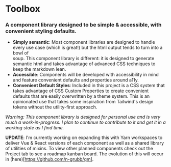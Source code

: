# Toolbox
### A component library designed to be simple & accessible, with convenient styling defaults.

- **Simply semantic**: Most component libraries are designed to handle every use case (which is great!) but the html output tends to turn into a bowl of <div> soup. This component library is different: it is designed to generate semantic html and takes advantage of advanced CSS techniques to keep the markdown lean.
- **Accessible**: Components will be developed with accessibility in mind and feature convenient defaults and properties around a11y. 
- **Convenient Default Styles**: Included in this project is a CSS system that takes advantage of CSS Custom Properties to create convenient defaults that are easily overwritten by a theme system. This is an opinionated use that takes some inspiration from Tailwind's design tokens without the utility-first approach.

_Warning: This component library is designed for personal use and is very much a work-in-progress. I plan to continue to contribute to it and get it in a working state as I find time._

**UPDATE**: I'm currently working on expanding this with Yarn workspaces to deliver Vue & React versions of each component as well as a shared library of utilities of mixins. To view other planned components check out the Project tab to see a roadmap kanban board. The evolution of this will occur in (here)[https://github.com/n-grubb/qm]. 
